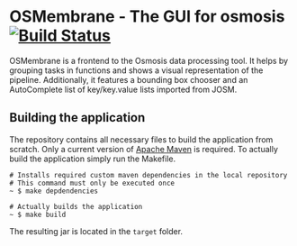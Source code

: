 # OSMembrane - The GUI for osmosis [![Build Status](https://travis-ci.org/foxylion/OSMembrane.svg?branch=master)](https://travis-ci.org/foxylion/OSMembrane)
OSMembrane is a frontend to the Osmosis data processing tool. It helps by grouping tasks in functions and shows a visual representation of the pipeline. Additionally, it features a bounding box chooser and an AutoComplete list of key/key.value lists imported from JOSM.

## Building the application
The repository contains all necessary files to build the application from scratch. Only a current version of [Apache Maven](https://maven.apache.org/download.cgi) is required. To actually build the application simply run the Makefile.

```
# Installs required custom maven dependencies in the local repository
# This command must only be executed once
~ $ make depdendencies

# Actually builds the application
~ $ make build
```

The resulting jar is located in the `target` folder.
